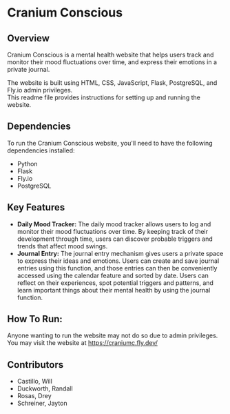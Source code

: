 # Cranium Conscious

## Overview
Cranium Conscious is a mental health website that helps users track and monitor their mood fluctuations over time, and 
express their emotions in a private journal.

The website is built using HTML, CSS, JavaScript, Flask, PostgreSQL, and Fly.io admin privileges. <br> 
This readme file provides instructions for setting up and running the website.

## Dependencies
To run the Cranium Conscious website, you'll need to have the following dependencies installed:
- Python
- Flask
- Fly.io
- PostgreSQL

## Key Features

- **Daily Mood Tracker:** The daily mood tracker allows users to log and monitor their mood fluctuations over time. By keeping track of their development through time, users can discover probable triggers and trends that affect mood swings.
- **Journal Entry:** The journal entry mechanism gives users a private space to express their ideas and emotions. Users can create and save journal entries using this function, and those entries can then be conveniently accessed using the calendar feature and sorted by date. Users can reflect on their experiences, spot potential triggers and patterns, and learn important things about their mental health by using the journal function.

## How To Run: 
Anyone wanting to run the website may not do so due to admin privileges. <br>
You may visit the website at https://craniumc.fly.dev/

## Contributors 
- Castillo, Will
- Duckworth, Randall
- Rosas, Drey
- Schreiner, Jayton
